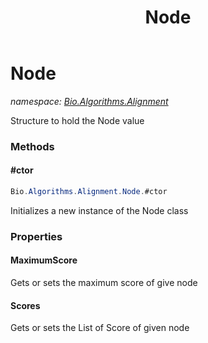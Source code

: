 ﻿---
title: Node
---

# Node
_namespace: [Bio.Algorithms.Alignment](N-Bio.Algorithms.Alignment.html)_

Structure to hold the Node value

### Methods

#### #ctor
```csharp
Bio.Algorithms.Alignment.Node.#ctor
```
Initializes a new instance of the Node class



### Properties

#### MaximumScore
Gets or sets the maximum score of give node
#### Scores
Gets or sets the List of Score of given node

